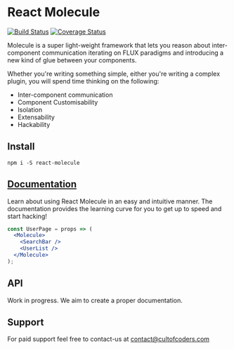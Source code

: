 # React Molecule

[![Build Status](https://travis-ci.org/cult-of-coders/react-molecule.svg?branch=master)](https://travis-ci.org/cult-of-coders/react-molecule)
[![Coverage Status](https://coveralls.io/repos/github/cult-of-coders/react-molecule/badge.svg?branch=master)](https://coveralls.io/github/cult-of-coders/react-molecule?branch=master)

Molecule is a super light-weight framework that lets you reason about inter-component communication iterating on FLUX paradigms and introducing a new kind of glue between your components.

Whether you're writing something simple, either you're writing a complex plugin, you will spend time thinking on the following:

- Inter-component communication
- Component Customisability
- Isolation
- Extensability
- Hackability

## Install

`npm i -S react-molecule`

## [Documentation](./docs/index.md)

Learn about using React Molecule in an easy and intuitive manner. The documentation provides the learning curve for you to get up to speed and start hacking!

```jsx
const UserPage = props => (
  <Molecule>
    <SearchBar />
    <UserList />
  </Molecule>
);
```

## API

Work in progress. We aim to create a proper documentation.

## Support

For paid support feel free to contact-us at contact@cultofcoders.com
